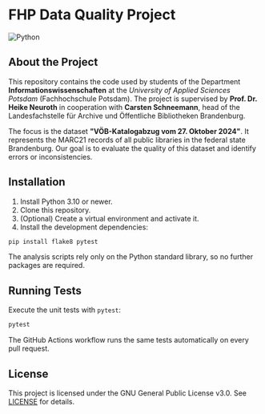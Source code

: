 # FHP Data Quality Project

![Python](https://img.shields.io/badge/Python-3.10+-blue)

## About the Project

This repository contains the code used by students of the Department **Informationswissenschaften** at the *University of Applied Sciences Potsdam* (Fachhochschule Potsdam). The project is supervised by **Prof. Dr. Heike Neuroth** in cooperation with **Carsten Schneemann**, head of the Landesfachstelle für Archive und Öffentliche Bibliotheken Brandenburg.

The focus is the dataset **"VÖB-Katalogabzug vom 27. Oktober 2024"**. It represents the MARC21 records of all public libraries in the federal state Brandenburg. Our goal is to evaluate the quality of this dataset and identify errors or inconsistencies.

## Installation

1. Install Python 3.10 or newer.
2. Clone this repository.
3. (Optional) Create a virtual environment and activate it.
4. Install the development dependencies:

```bash
pip install flake8 pytest
```

The analysis scripts rely only on the Python standard library, so no further packages are required.

## Running Tests

Execute the unit tests with `pytest`:

```bash
pytest
```

The GitHub Actions workflow runs the same tests automatically on every pull request.

## License

This project is licensed under the GNU General Public License v3.0. See [LICENSE](LICENSE) for details.
